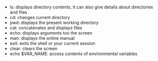* ls: displays directory contents, it can also give details about directories and files
 * cd: changes current directory
 * pwd: displays the present working directory
 * cat: concatenates and displays files
 * echo: displays arguments too the screen
 * man: displays the online manual
 * exit: exits the shell or your current session
 * clear: clears the screen
* echo $VAR_NAME: access contents of environmental variables


